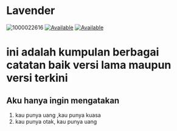 # Lavender 
![1000022616](https://github.com/user-attachments/assets/b49da709-501d-4117-b856-51e468b7b3b2)
[![Available](https://img.shields.io/badge/Me:-Anavel-red.svg?maxAge=259200)]()
[![Available](https://img.shields.io/badge/DoyouLoveme:-PleaseAnswer-red.svg?maxAge=259200)]() 

# ini adalah kumpulan berbagai catatan baik versi lama maupun versi terkini 
## Aku hanya ingin mengatakan 
1. kau punya uang ,kau punya kuasa
2. kau punya otak, kau punya uang

